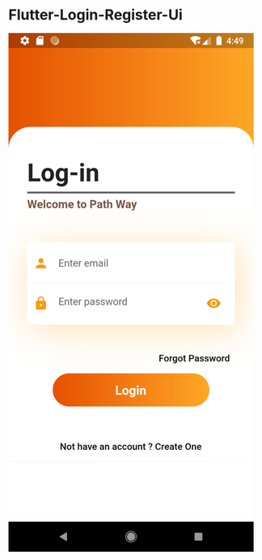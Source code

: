 # Flutter-Login-Register-Ui


![alt text](https://github.com/Sharath-B-Naik/Flutter-Login-Register-UI/blob/main/loginUI.png)

